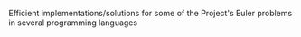 Efficient implementations/solutions for some of the Project's Euler problems in several programming languages
